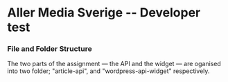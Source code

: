 # Aller Media Sverige -- Developer test #

### File and Folder Structure ###

The two parts of the assignment — the API and the widget — are oganised into two folder; "article-api", and "wordpress-api-widget" respectively.
